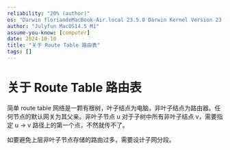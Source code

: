 ```yaml
---
reliability: "20% (author)"
os: "Darwin floriandeMacBook-Air.local 23.5.0 Darwin Kernel Version 23.5.0: Wed May  1 20:16:51 PDT 2024; root:xnu-10063.121.3~5/RELEASE_ARM64_T8103 arm64"
author: "Julyfun MacOS14.5 M1"
assume-you-know: [computer]
date: 2024-10-10
title: "关于 Route Table 路由表"
tags: []
---
```


# 关于 Route Table 路由表

简单 route table 网络是一颗有根树，叶子结点为电脑，非叶子结点为路由器。任何节点的默认网关为其父亲。非叶子节点 u 对于子树中所有非叶子结点 v，需要指定 u -> v 路径上的第一个点，不然就传不了。

如要避免上层非叶子节点存储的路由过多，需要设计子网分段。

